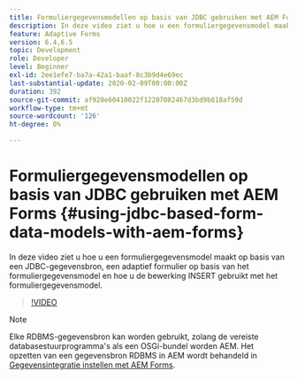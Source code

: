 ```yaml
---
title: Formuliergegevensmodellen op basis van JDBC gebruiken met AEM Forms
description: In deze video ziet u hoe u een formuliergegevensmodel maakt op basis van een JDBC-gegevensbron, een adaptief formulier op basis van het formuliergegevensmodel en hoe u de bewerking INSERT gebruikt met het formuliergegevensmodel.
feature: Adaptive Forms
version: 6.4,6.5
topic: Development
role: Developer
level: Beginner
exl-id: 2ee1efe7-ba7a-42a1-baaf-8c3b9d4e69ec
last-substantial-update: 2020-02-09T00:00:00Z
duration: 392
source-git-commit: af928e60410022f12207082467d3bd9b818af59d
workflow-type: tm+mt
source-wordcount: '126'
ht-degree: 0%

---
```


# Formuliergegevensmodellen op basis van JDBC gebruiken met AEM Forms {#using-jdbc-based-form-data-models-with-aem-forms}

In deze video ziet u hoe u een formuliergegevensmodel maakt op basis van een JDBC-gegevensbron, een adaptief formulier op basis van het formuliergegevensmodel en hoe u de bewerking INSERT gebruikt met het formuliergegevensmodel.

>[!VIDEO](https://video.tv.adobe.com/v/17736?quality=12&learn=on)

>[!NOTE]
>
>Elke RDBMS-gegevensbron kan worden gebruikt, zolang de vereiste databasestuurprogramma&#39;s als een OSGi-bundel worden AEM. Het opzetten van een gegevensbron RDBMS in AEM wordt behandeld in [Gegevensintegratie instellen met AEM Forms](/help/forms/adaptive-forms/data-integration-technical-video-setup.md).
